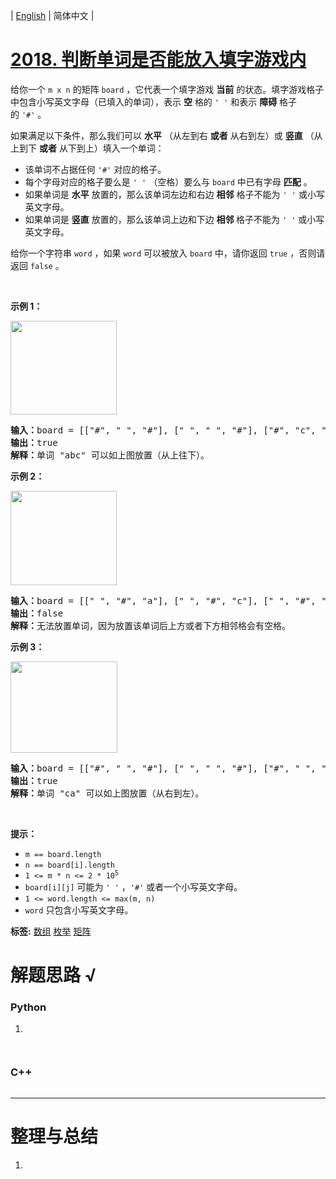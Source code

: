 | [English](README_EN.md) | 简体中文 |

# [2018. 判断单词是否能放入填字游戏内](https://leetcode.cn/problems/check-if-word-can-be-placed-in-crossword)
<p>给你一个&nbsp;<code>m x n</code>&nbsp;的矩阵&nbsp;<code>board</code>&nbsp;，它代表一个填字游戏&nbsp;<strong>当前</strong>&nbsp;的状态。填字游戏格子中包含小写英文字母（已填入的单词），表示&nbsp;<strong>空</strong>&nbsp;格的&nbsp;<code>' '</code>&nbsp;和表示&nbsp;<strong>障碍</strong>&nbsp;格子的&nbsp;<code>'#'</code>&nbsp;。</p>

<p>如果满足以下条件，那么我们可以 <strong>水平</strong>&nbsp;（从左到右 <strong>或者</strong>&nbsp;从右到左）或 <strong>竖直</strong>&nbsp;（从上到下 <strong>或者</strong>&nbsp;从下到上）填入一个单词：</p>

<ul>
	<li>该单词不占据任何&nbsp;<code>'#'</code>&nbsp;对应的格子。</li>
	<li>每个字母对应的格子要么是&nbsp;<code>' '</code>&nbsp;（空格）要么与 <code>board</code>&nbsp;中已有字母 <strong>匹配</strong>&nbsp;。</li>
	<li>如果单词是 <strong>水平</strong>&nbsp;放置的，那么该单词左边和右边 <strong>相邻</strong>&nbsp;格子不能为&nbsp;<code>' '</code>&nbsp;或小写英文字母。</li>
	<li>如果单词是&nbsp;<strong>竖直</strong>&nbsp;放置的，那么该单词上边和下边&nbsp;<strong>相邻</strong><strong>&nbsp;</strong>格子不能为&nbsp;<code>' '</code>&nbsp;或小写英文字母。</li>
</ul>

<p>给你一个字符串&nbsp;<code>word</code>&nbsp;，如果&nbsp;<code>word</code>&nbsp;可以被放入&nbsp;<code>board</code>&nbsp;中，请你返回&nbsp;<code>true</code>&nbsp;，否则请返回&nbsp;<code>false</code>&nbsp;。</p>

<p>&nbsp;</p>

<p><strong>示例 1：</strong></p>

<p><img alt="" src="https://assets.leetcode.com/uploads/2021/09/18/crossword-1.png" style="width: 170px; height: 150px;" /></p>

<pre>
<b>输入：</b>board = [["#", " ", "#"], [" ", " ", "#"], ["#", "c", " "]], word = "abc"
<b>输出：</b>true
<b>解释：</b>单词 "abc" 可以如上图放置（从上往下）。
</pre>

<p><strong>示例 2：</strong></p>

<p><img alt="" src="https://assets.leetcode.com/uploads/2021/09/18/c2.png" style="width: 170px; height: 151px;" /></p>

<pre>
<b>输入：</b>board = [[" ", "#", "a"], [" ", "#", "c"], [" ", "#", "a"]], word = "ac"
<b>输出：</b>false
<b>解释：</b>无法放置单词，因为放置该单词后上方或者下方相邻格会有空格。</pre>

<p><strong>示例 3：</strong></p>

<p><img alt="" src="https://assets.leetcode.com/uploads/2021/09/18/crossword-2.png" style="width: 171px; height: 146px;" /></p>

<pre>
<b>输入：</b>board = [["#", " ", "#"], [" ", " ", "#"], ["#", " ", "c"]], word = "ca"
<b>输出：</b>true
<b>解释：</b>单词 "ca" 可以如上图放置（从右到左）。
</pre>

<p>&nbsp;</p>

<p><strong>提示：</strong></p>

<ul>
	<li><code>m == board.length</code></li>
	<li><code>n == board[i].length</code></li>
	<li><code>1 &lt;= m * n &lt;= 2 * 10<sup>5</sup></code></li>
	<li><code>board[i][j]</code>&nbsp;可能为&nbsp;<code>' '</code>&nbsp;，<code>'#'</code>&nbsp;或者一个小写英文字母。</li>
	<li><code>1 &lt;= word.length &lt;= max(m, n)</code></li>
	<li><code>word</code>&nbsp;只包含小写英文字母。</li>
</ul>

**标签:**  [数组](https://leetcode.cn/tag/array) [枚举](https://leetcode.cn/tag/enumeration) [矩阵](https://leetcode.cn/tag/matrix) 
# 解题思路 √

### Python

1. 

```python

```


```python

```

### C++

```cpp

```

---



# 整理与总结

1. 